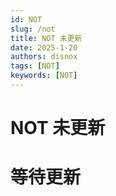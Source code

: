 ```yaml
---
id: NOT
slug: /not
title: NOT 未更新
date: 2025-1-20
authors: disnox
tags: [NOT]
keywords: [NOT]
---
```


<!-- truncate -->
# NOT 未更新

# 等待更新
